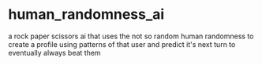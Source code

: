 # human_randomness_ai
a rock paper scissors ai that uses the not so random human randomness to create a profile using patterns of that user and predict it's next turn to eventually always beat them

